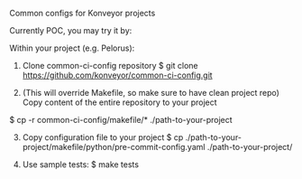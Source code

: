 Common configs for Konveyor projects

Currently POC, you may try it by:

Within your project (e.g. Pelorus):

1. Clone common-ci-config repository
  $ git clone https://github.com/konveyor/common-ci-config.git

2. (This will override Makefile, so make sure to have clean project repo)
   Copy content of the entire repository to your project

  $ cp -r common-ci-config/makefile/* ./path-to-your-project

3. Copy configuration file to your project
  $ cp ./path-to-your-project/makefile/python/pre-commit-config.yaml  ./path-to-your-project/

4. Use sample tests:
  $ make tests
